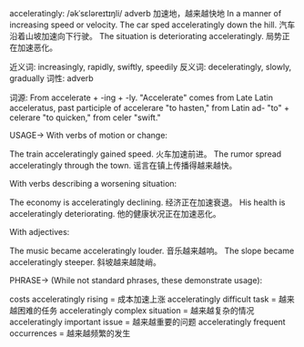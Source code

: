 acceleratingly: /əkˈsɛləreɪtɪŋli/
adverb
加速地，越来越快地
In a manner of increasing speed or velocity.
The car sped acceleratingly down the hill. 汽车沿着山坡加速向下行驶。
The situation is deteriorating acceleratingly. 局势正在加速恶化。

近义词: increasingly, rapidly, swiftly, speedily
反义词: deceleratingly, slowly, gradually
词性: adverb

词源:
From accelerate + -ing + -ly.  "Accelerate" comes from Late Latin acceleratus, past participle of accelerare "to hasten," from Latin ad- "to" + celerare "to quicken," from celer "swift."


USAGE->
With verbs of motion or change:

The train acceleratingly gained speed. 火车加速前进。
The rumor spread acceleratingly through the town. 谣言在镇上传播得越来越快。

With verbs describing a worsening situation:

The economy is acceleratingly declining. 经济正在加速衰退。
His health is acceleratingly deteriorating. 他的健康状况正在加速恶化。


With adjectives:

The music became acceleratingly louder. 音乐越来越响。
The slope became acceleratingly steeper. 斜坡越来越陡峭。


PHRASE->
(While not standard phrases, these demonstrate usage):

costs acceleratingly rising = 成本加速上涨
acceleratingly difficult task = 越来越困难的任务
acceleratingly complex situation = 越来越复杂的情况
acceleratingly important issue = 越来越重要的问题
acceleratingly frequent occurrences = 越来越频繁的发生
